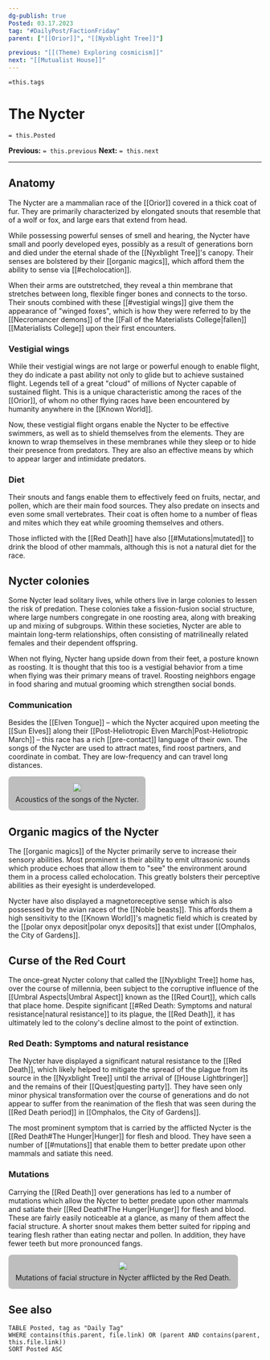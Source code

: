 ```yaml
---
dg-publish: true
Posted: 03.17.2023
tag: "#DailyPost/FactionFriday"
parent: ["[[Orior]]", "[[Nyxblight Tree]]"]

previous: "[[(Theme) Exploring cosmicism]]"
next: "[[Mutualist House]]"
---
```

`=this.tags` 
# The Nycter
`= this.Posted`

**Previous:** `= this.previous`
**Next:** `= this.next`

---

## Anatomy

The Nycter are a mammalian race of the [[Orior]] covered in a thick coat of fur. They are primarily characterized by elongated snouts that resemble that of a wolf or fox, and large ears that extend from head.

While possessing powerful senses of smell and hearing, the Nycter have small and poorly developed eyes, possibly as a result of generations born and died under the eternal shade of the [[Nyxblight Tree]]'s canopy. Their senses are bolstered by their [[organic magics]], which afford them the ability to sense via [[#echolocation]].

When their arms are outstretched, they reveal a thin membrane that stretches between long, flexible finger bones and connects to the torso. Their snouts combined with these [[#vestigial wings]] give them the appearance of "winged foxes", which is how they were referred to by the [[Necromancer demons]] of the [[Fall of the Materialists College|fallen]] [[Materialists College]] upon their first encounters.

### Vestigial wings

While their vestigial wings are not large or powerful enough to enable flight, they do indicate a past ability not only to glide but to achieve sustained flight. Legends tell of a great "cloud" of millions of Nycter capable of sustained flight. This is a unique characteristic among the races of the [[Orior]], of whom no other flying races have been encountered by humanity anywhere in the [[Known World]].

Now, these vestigial flight organs enable the Nycter to be effective swimmers, as well as to shield themselves from the elements. They are known to wrap themselves in these membranes while they sleep or to hide their presence from predators. They are also an effective means by which to appear larger and intimidate predators.

### Diet

Their snouts and fangs enable them to effectively feed on fruits, nectar, and pollen, which are their main food sources. They also predate on insects and even some small vertebrates. Their coat is often home to a number of fleas and mites which they eat while grooming themselves and others.

Those inflicted with the [[Red Death]] have also [[#Mutations|mutated]] to drink the blood of other mammals, although this is not a natural diet for the race.

## Nycter colonies

Some Nycter lead solitary lives, while others live in large colonies to lessen the risk of predation. These colonies take a fission-fusion social structure, where large numbers congregate in one roosting area, along with breaking up and mixing of subgroups. Within these societies, Nycter are able to maintain long-term relationships, often consisting of matrilineally related females and their dependent offspring.

When not flying, Nycter hang upside down from their feet, a posture known as roosting. It is thought that this too is a vestigial behavior from a time when flying was their primary means of travel. Roosting neighbors engage in food sharing and mutual grooming which strengthen social bonds.

### Communication

Besides the [[Elven Tongue]] – which the Nycter acquired upon meeting the [[Sun Elves]] along their [[Post-Heliotropic Elven March|Post-Heliotropic March]] – this race has a rich [[pre-contact]] language of their own. The songs of the Nycter are used to attract mates, find roost partners, and coordinate in combat. They are low-frequency and can travel long distances.

<figure style="display: flex; flex-direction: column; align-items: center; gap: 0.5em; width: fit-content; margin: 0px; padding: 1em; background: rgba(0, 0, 0, 0.25); border-radius: 0.5em;"><a href="https://upload.wikimedia.org/wikipedia/commons/thumb/d/d3/Journal.pone.0006746.g001.png/220px-Journal.pone.0006746.g001.png"><img src="https://upload.wikimedia.org/wikipedia/commons/thumb/d/d3/Journal.pone.0006746.g001.png/220px-Journal.pone.0006746.g001.png"></a><figcaption>Acoustics of the songs of the Nycter.</figcaption></figure>

## Organic magics of the Nycter

The [[organic magics]] of the Nycter primarily serve to increase their sensory abilities. Most prominent is their ability to emit ultrasonic sounds which produce echoes that allow them to "see" the environment around them in a process called echolocation. This greatly bolsters their perceptive abilities as their eyesight is underdeveloped.

Nycter have also displayed a magnetoreceptive sense which is also possessed by the avian races of the [[Noble beasts]]. This affords them a high sensitivity to the [[Known World]]'s magnetic field which is created by the [[polar onyx deposit|polar onyx deposits]] that exist under [[Omphalos, the City of Gardens]].

## Curse of the Red Court

The once-great Nycter colony that called the [[Nyxblight Tree]] home has, over the course of millennia, been subject to the corruptive influence of the [[Umbral Aspects|Umbral Aspect]] known as the [[Red Court]], which calls that place home. Despite significant [[#Red Death: Symptoms and natural resistance|natural resistance]] to its plague, the [[Red Death]], it has ultimately led to the colony's decline almost to the point of extinction.

### Red Death: Symptoms and natural resistance 

The Nycter have displayed a significant natural resistance to the [[Red Death]], which likely helped to mitigate the spread of the plague from its source in the [[Nyxblight Tree]] until the arrival of [[House Lightbringer]] and the remains of their [[Quest|questing party]]. They have seen only minor physical transformation over the course of generations and do not appear to suffer from the reanimation of the flesh that was seen during the [[Red Death period]] in [[Omphalos, the City of Gardens]].

The most prominent symptom that is carried by the afflicted Nycter is the [[Red Death#The Hunger|Hunger]] for flesh and blood. They have seen a number of [[#mutations]] that enable them to better predate upon other mammals and satiate this need.

### Mutations

Carrying the [[Red Death]] over generations has led to a number of mutations which allow the Nycter to better predate upon other mammals and satiate their [[Red Death#The Hunger|Hunger]] for flesh and blood. These are fairly easily noticeable at a glance, as many of them affect the facial structure. A shorter snout makes them better suited for ripping and tearing flesh rather than eating nectar and pollen. In addition, they have fewer teeth but more pronounced fangs.

<figure style="display: flex; flex-direction: column; align-items: center; gap: 0.5em; width: fit-content; margin: 0px; padding: 1em; background: rgba(0, 0, 0, 0.25); border-radius: 0.5em;"><a href="https://upload.wikimedia.org/wikipedia/commons/thumb/f/fd/Haeckel_Chiroptera.jpg/170px-Haeckel_Chiroptera.jpg"><img src="https://upload.wikimedia.org/wikipedia/commons/thumb/f/fd/Haeckel_Chiroptera.jpg/170px-Haeckel_Chiroptera.jpg"></a><figcaption>Mutations of facial structure in Nycter afflicted by the Red Death.</figcaption></figure>

## See also

```dataview
TABLE Posted, tag as "Daily Tag"
WHERE contains(this.parent, file.link) OR (parent AND contains(parent, this.file.link))
SORT Posted ASC
```